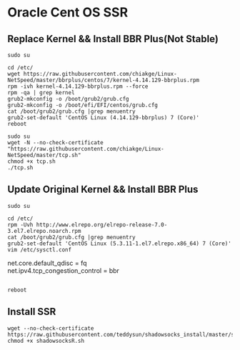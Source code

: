 # Oracle Cent OS SSR 

## Replace Kernel && Install BBR Plus(Not Stable)
```
sudo su

cd /etc/
wget https://raw.githubusercontent.com/chiakge/Linux-NetSpeed/master/bbrplus/centos/7/kernel-4.14.129-bbrplus.rpm
rpm -ivh kernel-4.14.129-bbrplus.rpm --force
rpm -qa | grep kernel
grub2-mkconfig -o /boot/grub2/grub.cfg
grub2-mkconfig -o /boot/efi/EFI/centos/grub.cfg
cat /boot/grub2/grub.cfg |grep menuentry
grub2-set-default 'CentOS Linux (4.14.129-bbrplus) 7 (Core)'
reboot

sudo su
wget -N --no-check-certificate "https://raw.githubusercontent.com/chiakge/Linux-NetSpeed/master/tcp.sh"
chmod +x tcp.sh
./tcp.sh
```

## Update Original Kernel && Install BBR Plus
```
sudo su

cd /etc/
rpm -Uvh http://www.elrepo.org/elrepo-release-7.0-3.el7.elrepo.noarch.rpm
cat /boot/grub2/grub.cfg |grep menuentry
grub2-set-default 'CentOS Linux (5.3.11-1.el7.elrepo.x86_64) 7 (Core)'
vim /etc/sysctl.conf
```
net.core.default_qdisc = fq     
net.ipv4.tcp_congestion_control = bbr
```

reboot
```

## Install SSR
```
wget --no-check-certificate https://raw.githubusercontent.com/teddysun/shadowsocks_install/master/shadowsocksR.sh
chmod +x shadowsocksR.sh
```
